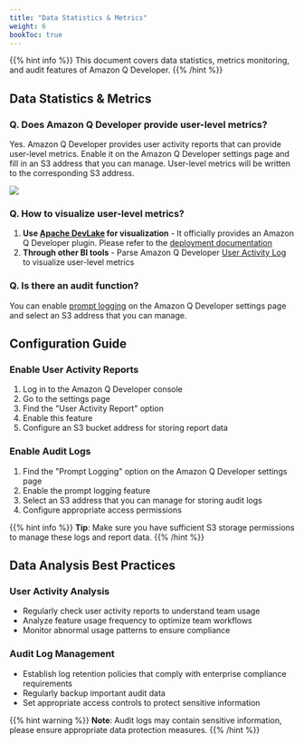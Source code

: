 ```yaml
---
title: "Data Statistics & Metrics"
weight: 6
bookToc: true
---
```


{{% hint info %}}
This document covers data statistics, metrics monitoring, and audit features of Amazon Q Developer.
{{% /hint %}}

## Data Statistics & Metrics

### Q. Does Amazon Q Developer provide user-level metrics?

Yes. Amazon Q Developer provides user activity reports that can provide user-level metrics. Enable it on the Amazon Q Developer settings page and fill in an S3 address that you can manage. User-level metrics will be written to the corresponding S3 address.

![](/book-of-kiro/images/q_dev/user_activity_report.png)

### Q. How to visualize user-level metrics?

1. **Use [Apache DevLake](https://devlake.apache.org/) for visualization** - It officially provides an Amazon Q Developer plugin. Please refer to the [deployment documentation](https://amzn-chn.feishu.cn/docx/VkD7dXLq2oXEM5xz48qcUBmPnlh)
2. **Through other BI tools** - Parse Amazon Q Developer [User Activity Log](https://docs.aws.amazon.com/amazonq/latest/qdeveloper-ug/q-admin-user-telemetry.html) to visualize user-level metrics

### Q. Is there an audit function?

You can enable [prompt logging](https://docs.aws.amazon.com/amazonq/latest/qdeveloper-ug/q-admin-prompt-logging.html) on the Amazon Q Developer settings page and select an S3 address that you can manage.

## Configuration Guide

### Enable User Activity Reports

1. Log in to the Amazon Q Developer console
2. Go to the settings page
3. Find the "User Activity Report" option
4. Enable this feature
5. Configure an S3 bucket address for storing report data

### Enable Audit Logs

1. Find the "Prompt Logging" option on the Amazon Q Developer settings page
2. Enable the prompt logging feature
3. Select an S3 address that you can manage for storing audit logs
4. Configure appropriate access permissions

{{% hint info %}}
**Tip**: Make sure you have sufficient S3 storage permissions to manage these logs and report data.
{{% /hint %}}

## Data Analysis Best Practices

### User Activity Analysis

- Regularly check user activity reports to understand team usage
- Analyze feature usage frequency to optimize team workflows
- Monitor abnormal usage patterns to ensure compliance

### Audit Log Management

- Establish log retention policies that comply with enterprise compliance requirements
- Regularly backup important audit data
- Set appropriate access controls to protect sensitive information

{{% hint warning %}}
**Note**: Audit logs may contain sensitive information, please ensure appropriate data protection measures.
{{% /hint %}}